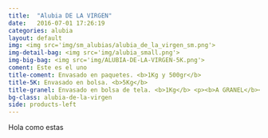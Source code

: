 ```yaml
---
title:  "Alubia DE LA VIRGEN"
date:   2016-07-01 17:26:19
categories: alubia
layout: default
img: <img src='img/sm_alubias/alubia_de_la_virgen_sm.png'>
img-detail-bag: <img src='img/alubia_small.png'>
img-big-bag: <img src='img/ALUBIA-DE-LA-VIRGEN-5K.png'>
coment: Este es el uno
title-coment: Envasado en paquetes. <b>1Kg y 500gr</b>
title-5K: Envasado en bolsa. <b>5Kg</b>
title-granel: Envasado en bolsa de tela. <b>1Kg</b> <p><b>A GRANEL</b><br> Envasado en bolsa de <b>10Kg, 25Kg</b> 
bg-class: alubia-de-la-virgen
side: products-left
---
```


Hola como estas